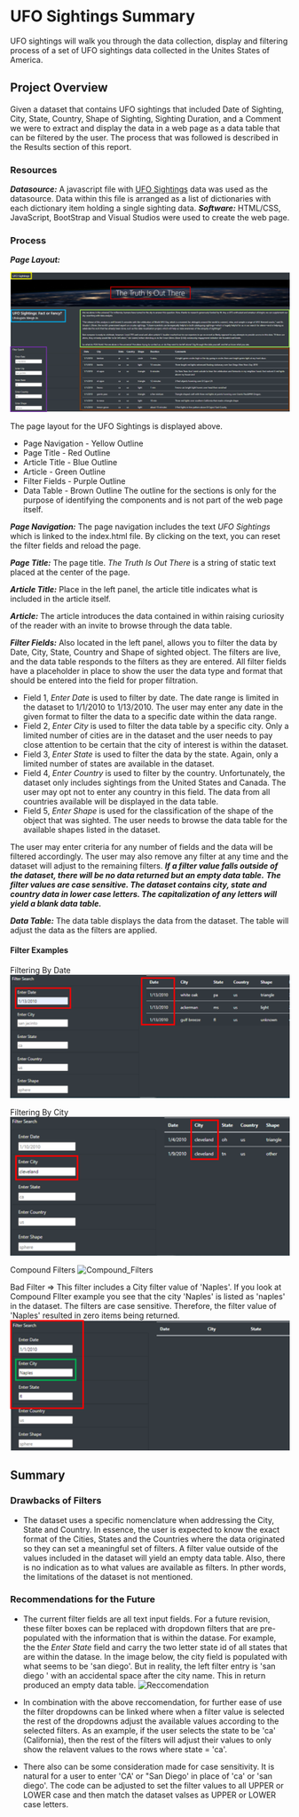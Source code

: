# UFO Sightings Summary
UFO sightings will walk you through the data collection, display and filtering process of a set of UFO sightings data collected in the Unites States of America.


## Project Overview
Given a dataset that contains UFO sightings that included Date of Sighting, City, State, Country, Shape of Sighting, Sighting Duration, and a Comment we were to extract and display the data in a web page as a data table that can be filtered by the user.  The process that was followed is described in the Results section of this report.

### Resources
***Datasource:*** A javascript file with [UFO Sightings](static/js/data.js) data was used as the datasource. Data within this file is arranged as a list of dictionaries with each dictionary item holding a single sighting data.
***Software:*** HTML/CSS, JavaScript, BootStrap and Visual Studios were used to create the web page.

### Process
***Page Layout:***

![Reload_Reset_Page](static/images/page_layout.PNG)

The page layout for the UFO Sightings is displayed above.
- Page Navigation - Yellow Outline
- Page Title - Red Outline
- Article Title - Blue Outline
- Article - Green Outline
- Filter Fields - Purple Outline
- Data Table - Brown Outline
The outline for the sections is only for the purpose of identifying the components and is not part of the web page itself.

***Page Navigation:*** The page navigation includes the text _UFO Sightings_ which is linked to the index.html file. By clicking on the text, you can reset the filter fields and reload the page.

***Page Title:*** The page title. _The Truth Is Out There_ is a string of static text placed at the center of the page.

***Article Title:*** Place in the left panel, the article title indicates what is included in the article itself.

***Article:*** The article introduces the data contained in within raising curiosity of the reader with an invite to browse through the data table.

***Filter Fields:*** Also located in the left panel, allows you to filter the data by Date, City, State, Country and Shape of sighted object.  The filters are live, and the data table responds to the filters as they are entered. All filter fields have a placeholder in place to show the user the data type and format that should be entered into the field for proper filtration.
- Field 1, _Enter Date_ is used to filter by date. The date range is limited in the dataset to 1/1/2010 to 1/13/2010. The user may enter any date in the given format to filter the data to a specific date within the data range.
- Field 2, _Enter City_ is used to filter the data table by a specific city. Only a limited number of cities are in the dataset and the user needs to pay close attention to be certain that the city of interest is within the dataset.
- Field 3, _Enter State_ is used to filter the data by the state. Again, only a limited number of states are available in the dataset.
- Field 4, _Enter Country_ is used to filter by the country. Unfortunately, the dataset only includes sightings from the United States and Canada. The user may opt not to enter any country in this field. The data from all countries available will be displayed in the data table.
- Field 5, _Enter Shape_ is used for the classification of the shape of the object that was sighted. The user needs to browse the data table for the available shapes listed in the dataset.

The user may enter criteria for any number of fields and the data will be filtered accordingly. The user may also remove any filter at any time and the dataset will adjust to the remaining filters.
***If a filter value falls outside of the dataset, there will be no data returned but an empty data table.***
***The filter values are case sensitive.  The dataset contains city, state and country data in lower case letters. The capitalization of any letters will yield a blank data table.***

***Data Table:*** The data table displays the data from the dataset. The table will adjust the data as the filters are applied.

#### Filter Examples
Filtering By Date
![Date_Filter](static/images/date_filter.PNG)

Filtering By City
![City_Filter](static/images/city_filter.PNG)

Compound Filters
![Compound_Filters](static/images/compound_filter.PNG)

Bad Filter => This filter includes a City filter value of 'Naples'. If you look at Compound FIlter example you see that the city 'Naples' is listed as 'naples' in the dataset. The filters are case sensitive. Therefore, the filter value of 'Naples' resulted in zero items being returned.
![Bad_Filter](static/images/bad_filter.PNG)


## Summary

### Drawbacks of Filters
- The dataset uses a specific nomenclature when addressing the City, State and Country. In essence, the user is expected to know the exact format of the Cities, States and the Countries where the data originated so they can set a meaningful set of filters. A filter value outside of the values included in the dataset will yield an empty data table. Also, there is no indication as to what values are available as filters. In pther words, the limitations of the dataset is not mentioned.


### Recommendations for the Future
- The current filter fields are all text input fields. For a future revision, these filter boxes can be replaced with dropdown filters that are pre-populated with the information that is within the datase. For example, the the _Enter State_ field and carry the two letter state id of all states that are within the datase.
In the image below, the city field is populated with what seems to be 'san diego'. But in reality, the left filter entry is 'san diego ' with an accidental space after the city name. This in return produced an empty data table.
![Reccomendation](static/images/reccomendation.PNG)

- In combination with the above reccomendation, for further ease of use the filter dropdowns can be linked where when a filter value is selected the rest of the dropdowns adjust the available values according to the selected filters. As an example, if the user selects the state to be 'ca' (California), then the rest of the filters will adjust their values to only show the relavent values to the rows where state = 'ca'.
- There also can be some consideration made for case sensitivity. It is natural for a user to enter 'CA' or "San Diego' in place of 'ca' or 'san diego'. The code can be adjusted to set the filter values to all UPPER or LOWER case and then match the dataset valses as UPPER or LOWER case letters.